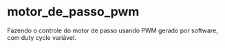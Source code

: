 # motor_de_passo_pwm

Fazendo o controle do motor de passo usando PWM gerado por software, com duty cycle variável. 